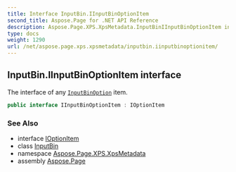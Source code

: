 ```yaml
---
title: Interface InputBin.IInputBinOptionItem
second_title: Aspose.Page for .NET API Reference
description: Aspose.Page.XPS.XpsMetadata.InputBinIInputBinOptionItem interface. The interface of any InputBinOption item
type: docs
weight: 1290
url: /net/aspose.page.xps.xpsmetadata/inputbin.iinputbinoptionitem/
---
```

## InputBin.IInputBinOptionItem interface

The interface of any [`InputBinOption`](../inputbin.inputbinoption/) item.

```csharp
public interface IInputBinOptionItem : IOptionItem
```

### See Also

* interface [IOptionItem](../ioptionitem/)
* class [InputBin](../inputbin/)
* namespace [Aspose.Page.XPS.XpsMetadata](../../aspose.page.xps.xpsmetadata/)
* assembly [Aspose.Page](../../)


